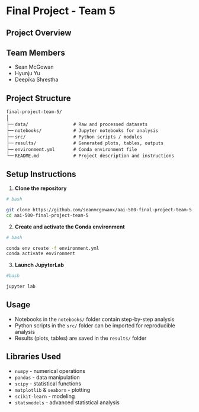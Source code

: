 # Final Project - Team 5

## Project Overview


## Team Members
- Sean McGowan
- Hyunju Yu
- Deepika Shrestha

## Project Structure

`final-project-team-5/`<br>
│<br>
├─ `data/                 # Raw and processed datasets`<br>
├─ `notebooks/            # Jupyter notebooks for analysis`<br>
├─ `src/                  # Python scripts / modules`<br>
├─ `results/              # Generated plots, tables, outputs`<br>
├─ `environment.yml       # Conda environment file`<br>
└─ `README.md             # Project description and instructions`

## Setup Instructions

1. **Clone the repository**
```sh
# bash

git clone https://github.com/seanmcgowanx/aai-500-final-project-team-5.git
cd aai-500-final-project-team-5
```
2. **Create and activate the Conda environment**
```sh
# bash

conda env create -f environment.yml
conda activate environment
```
3. **Launch JupyterLab**
```sh
#bash

jupyter lab
```
## Usage

- Notebooks in the `notebooks/` folder contain step-by-step analysis
- Python scripts in the `src/` folder can be imported for reproducible analysis
- Results (plots, tables) are saved in the `results/` folder

## Libraries Used

- `numpy` - numerical operations
- `pandas` - data manipulation
- `scipy` - statistical functions
- `matplotlib` & `seaborn` - plotting
- `scikit-learn` - modeling
- `statsmodels` - advanced statistical analysis
